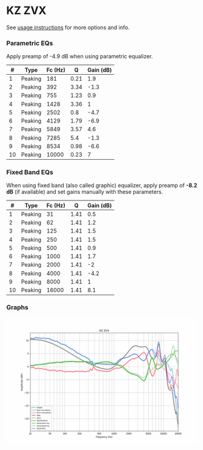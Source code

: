 # KZ ZVX
See [usage instructions](https://github.com/jaakkopasanen/AutoEq#usage) for more options and info.

### Parametric EQs
Apply preamp of -4.9 dB when using parametric equalizer.

|   # | Type    |   Fc (Hz) |    Q |   Gain (dB) |
|-----|---------|-----------|------|-------------|
|   1 | Peaking |       181 | 0.21 |         1.9 |
|   2 | Peaking |       392 | 3.34 |        -1.3 |
|   3 | Peaking |       755 | 1.23 |         0.9 |
|   4 | Peaking |      1428 | 3.36 |         1   |
|   5 | Peaking |      2502 | 0.8  |        -4.7 |
|   6 | Peaking |      4129 | 1.79 |        -6.9 |
|   7 | Peaking |      5849 | 3.57 |         4.6 |
|   8 | Peaking |      7285 | 5.4  |        -1.3 |
|   9 | Peaking |      8534 | 0.98 |        -6.6 |
|  10 | Peaking |     10000 | 0.23 |         7   |

### Fixed Band EQs
When using fixed band (also called graphic) equalizer, apply preamp of **-8.2 dB** (if available) and set gains manually with these parameters.

|   # | Type    |   Fc (Hz) |    Q |   Gain (dB) |
|-----|---------|-----------|------|-------------|
|   1 | Peaking |        31 | 1.41 |         0.5 |
|   2 | Peaking |        62 | 1.41 |         1.2 |
|   3 | Peaking |       125 | 1.41 |         1.5 |
|   4 | Peaking |       250 | 1.41 |         1.5 |
|   5 | Peaking |       500 | 1.41 |         0.9 |
|   6 | Peaking |      1000 | 1.41 |         1.7 |
|   7 | Peaking |      2000 | 1.41 |        -2   |
|   8 | Peaking |      4000 | 1.41 |        -4.2 |
|   9 | Peaking |      8000 | 1.41 |         1   |
|  10 | Peaking |     16000 | 1.41 |         8.1 |

### Graphs
![](./KZ%20ZVX.png)
